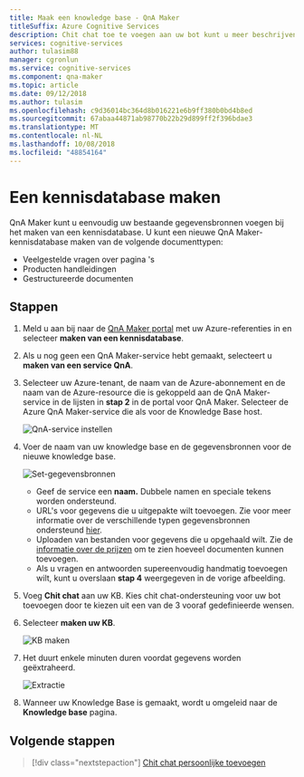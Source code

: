 ```yaml
---
title: Maak een knowledge base - QnA Maker
titleSuffix: Azure Cognitive Services
description: Chit chat toe te voegen aan uw bot kunt u meer beschrijvende en aantrekkelijke. QnA Maker kunt u eenvoudig een vooraf gevulde set van de bovenste chit-chat, toevoegen aan uw KB. Dit kan een beginpunt voor van uw bot chit-chat en bespaart u tijd en kosten van het schrijven van deze helemaal.
services: cognitive-services
author: tulasim88
manager: cgronlun
ms.service: cognitive-services
ms.component: qna-maker
ms.topic: article
ms.date: 09/12/2018
ms.author: tulasim
ms.openlocfilehash: c9d36014bc364d8b016221e6b9ff380b0bd4b8ed
ms.sourcegitcommit: 67abaa44871ab98770b22b29d899ff2f396bdae3
ms.translationtype: MT
ms.contentlocale: nl-NL
ms.lasthandoff: 10/08/2018
ms.locfileid: "48854164"
---
```

# <a name="create-a-knowledge-base"></a>Een kennisdatabase maken

QnA Maker kunt u eenvoudig uw bestaande gegevensbronnen voegen bij het maken van een kennisdatabase. U kunt een nieuwe QnA Maker-kennisdatabase maken van de volgende documenttypen:

<!-- added for scanability -->
* Veelgestelde vragen over pagina 's
* Producten handleidingen
* Gestructureerde documenten

## <a name="steps"></a>Stappen

1. Meld u aan bij naar de [QnA Maker portal](https://qnamaker.ai) met uw Azure-referenties in en selecteer **maken van een kennisdatabase**.

2. Als u nog geen een QnA Maker-service hebt gemaakt, selecteert u **maken van een service QnA**. 

3. Selecteer uw Azure-tenant, de naam van de Azure-abonnement en de naam van de Azure-resource die is gekoppeld aan de QnA Maker-service in de lijsten in **stap 2** in de portal voor QnA Maker. Selecteer de Azure QnA Maker-service die als voor de Knowledge Base host.

    ![QnA-service instellen](../media/qnamaker-how-to-create-kb/setup-qna-resource.png)

4. Voer de naam van uw knowledge base en de gegevensbronnen voor de nieuwe knowledge base.

    ![Set-gegevensbronnen](../media/qnamaker-how-to-create-kb/set-data-sources.png)

    - Geef de service een **naam.** Dubbele namen en speciale tekens worden ondersteund.
    - URL's voor gegevens die u uitgepakte wilt toevoegen. Zie voor meer informatie over de verschillende typen gegevensbronnen ondersteund [hier](../Concepts/data-sources-supported.md).
    - Uploaden van bestanden voor gegevens die u opgehaald wilt. Zie de [informatie over de prijzen](https://aka.ms/qnamaker-pricing) om te zien hoeveel documenten kunnen toevoegen.
    - Als u vragen en antwoorden supereenvoudig handmatig toevoegen wilt, kunt u overslaan **stap 4** weergegeven in de vorige afbeelding.

5. Voeg **Chit chat** aan uw KB. Kies chit chat-ondersteuning voor uw bot toevoegen door te kiezen uit een van de 3 vooraf gedefinieerde wensen. 

    <!-- TBD: add back in when chit chat how-to is merged
    ![Add chit-chat to KB ](../media/qnamaker-how-to-chitchat/create-kb-chit-chat.png)
    -->

6. Selecteer **maken uw KB**.

    ![KB maken](../media/qnamaker-how-to-create-kb/create-kb.png)

7. Het duurt enkele minuten duren voordat gegevens worden geëxtraheerd.

    ![Extractie](../media/qnamaker-how-to-create-kb/hang-tight-extraction.png)

8. Wanneer uw Knowledge Base is gemaakt, wordt u omgeleid naar de **Knowledge base** pagina.

## <a name="next-steps"></a>Volgende stappen

> [!div class="nextstepaction"]
> [Chit chat persoonlijke toevoegen](./chit-chat-knowledge-base.md)
